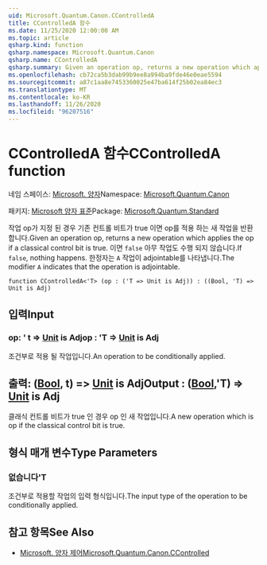 ```yaml
---
uid: Microsoft.Quantum.Canon.CControlledA
title: CControlledA 함수
ms.date: 11/25/2020 12:00:00 AM
ms.topic: article
qsharp.kind: function
qsharp.namespace: Microsoft.Quantum.Canon
qsharp.name: CControlledA
qsharp.summary: Given an operation op, returns a new operation which applies the op if a classical control bit is true. If `false`, nothing happens. The modifier `A` indicates that the operation is adjointable.
ms.openlocfilehash: cb72ca5b3dab99b9ee8a994ba9fde46e0eae5594
ms.sourcegitcommit: a87c1aa8e7453360025e47ba614f25b02ea84ec3
ms.translationtype: MT
ms.contentlocale: ko-KR
ms.lasthandoff: 11/26/2020
ms.locfileid: "96207516"
---
```

# <a name="ccontrolleda-function"></a><span data-ttu-id="e8d9c-102">CControlledA 함수</span><span class="sxs-lookup"><span data-stu-id="e8d9c-102">CControlledA function</span></span>

<span data-ttu-id="e8d9c-103">네임 스페이스: [Microsoft. 양자](xref:Microsoft.Quantum.Canon)</span><span class="sxs-lookup"><span data-stu-id="e8d9c-103">Namespace: [Microsoft.Quantum.Canon](xref:Microsoft.Quantum.Canon)</span></span>

<span data-ttu-id="e8d9c-104">패키지: [Microsoft 양자 표준](https://nuget.org/packages/Microsoft.Quantum.Standard)</span><span class="sxs-lookup"><span data-stu-id="e8d9c-104">Package: [Microsoft.Quantum.Standard](https://nuget.org/packages/Microsoft.Quantum.Standard)</span></span>


<span data-ttu-id="e8d9c-105">작업 op가 지정 된 경우 기존 컨트롤 비트가 true 이면 op를 적용 하는 새 작업을 반환 합니다.</span><span class="sxs-lookup"><span data-stu-id="e8d9c-105">Given an operation op, returns a new operation which applies the op if a classical control bit is true.</span></span> <span data-ttu-id="e8d9c-106">이면 `false` 아무 작업도 수행 되지 않습니다.</span><span class="sxs-lookup"><span data-stu-id="e8d9c-106">If `false`, nothing happens.</span></span>
<span data-ttu-id="e8d9c-107">한정자는 `A` 작업이 adjointable를 나타냅니다.</span><span class="sxs-lookup"><span data-stu-id="e8d9c-107">The modifier `A` indicates that the operation is adjointable.</span></span>

```qsharp
function CControlledA<'T> (op : ('T => Unit is Adj)) : ((Bool, 'T) => Unit is Adj)
```


## <a name="input"></a><span data-ttu-id="e8d9c-108">입력</span><span class="sxs-lookup"><span data-stu-id="e8d9c-108">Input</span></span>

### <a name="op--t--unit--is-adj"></a><span data-ttu-id="e8d9c-109">op: ' t => [Unit](xref:microsoft.quantum.lang-ref.unit)  is Adj</span><span class="sxs-lookup"><span data-stu-id="e8d9c-109">op : 'T => [Unit](xref:microsoft.quantum.lang-ref.unit)  is Adj</span></span>

<span data-ttu-id="e8d9c-110">조건부로 적용 될 작업입니다.</span><span class="sxs-lookup"><span data-stu-id="e8d9c-110">An operation to be conditionally applied.</span></span>



## <a name="output--boolt--unit--is-adj"></a><span data-ttu-id="e8d9c-111">출력: ([Bool](xref:microsoft.quantum.lang-ref.bool), t) => [Unit](xref:microsoft.quantum.lang-ref.unit)  is Adj</span><span class="sxs-lookup"><span data-stu-id="e8d9c-111">Output : ([Bool](xref:microsoft.quantum.lang-ref.bool),'T) => [Unit](xref:microsoft.quantum.lang-ref.unit)  is Adj</span></span>

<span data-ttu-id="e8d9c-112">클래식 컨트롤 비트가 true 인 경우 op 인 새 작업입니다.</span><span class="sxs-lookup"><span data-stu-id="e8d9c-112">A new operation which is op if the classical control bit is true.</span></span>

## <a name="type-parameters"></a><span data-ttu-id="e8d9c-113">형식 매개 변수</span><span class="sxs-lookup"><span data-stu-id="e8d9c-113">Type Parameters</span></span>

### <a name="t"></a><span data-ttu-id="e8d9c-114">없습니다</span><span class="sxs-lookup"><span data-stu-id="e8d9c-114">'T</span></span>

<span data-ttu-id="e8d9c-115">조건부로 적용할 작업의 입력 형식입니다.</span><span class="sxs-lookup"><span data-stu-id="e8d9c-115">The input type of the operation to be conditionally applied.</span></span>

## <a name="see-also"></a><span data-ttu-id="e8d9c-116">참고 항목</span><span class="sxs-lookup"><span data-stu-id="e8d9c-116">See Also</span></span>

- [<span data-ttu-id="e8d9c-117">Microsoft. 양자 제어</span><span class="sxs-lookup"><span data-stu-id="e8d9c-117">Microsoft.Quantum.Canon.CControlled</span></span>](xref:Microsoft.Quantum.Canon.CControlled)